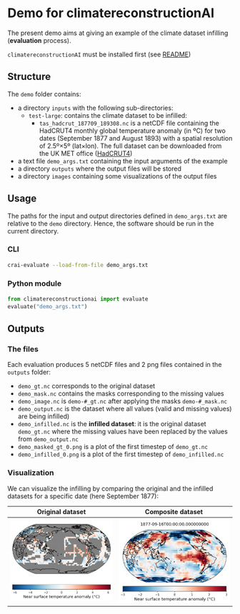 # Demo for climatereconstructionAI

The present demo aims at giving an example of the climate dataset infilling (**evaluation** process).

`climatereconstructionAI` must be installed first (see [README](https://github.com/FREVA-CLINT/climatereconstructionAI/tree/clint#readme))

## Structure

The `demo` folder contains:
- a directory `inputs` with the following sub-directories:
  - `test-large`: contains the climate dataset to be infilled:
    - `tas_hadcrut_187709_189308.nc` is a netCDF file containing the HadCRUT4 monthly global temperature anomaly (in ºC) for two dates (September 1877 and August 1893) with a spatial resolution of 2.5º×5º (lat×lon). The full dataset can be downloaded from the UK MET office ([HadCRUT4](https://www.metoffice.gov.uk/hadobs/hadcrut4/data/current/download.html))
- a text file `demo_args.txt` containing the input arguments of the example
- a directory `outputs` where the output files will be stored
- a directory `images` containing some visualizations of the output files


## Usage

The paths for the input and output directories defined in `demo_args.txt` are relative to the `demo` directory. Hence, the software should be run in the current directory.

### CLI

```bash
crai-evaluate --load-from-file demo_args.txt
```

### Python module

```python
from climatereconstructionai import evaluate
evaluate("demo_args.txt")
```

## Outputs

### The files

Each evaluation produces 5 netCDF files and 2 png files contained in the `outputs` folder:
- `demo_gt.nc` corresponds to the original dataset
- `demo_mask.nc` contains the masks corresponding to the missing values
- `demo_image.nc` is `demo-#_gt.nc` after applying the masks `demo-#_mask.nc`
- `demo_output.nc` is the dataset where all values (valid and missing values) are being infilled)
- `demo_infilled.nc` is the **infilled dataset**: it is the original dataset `demo_gt.nc` where the missing values have been replaced by the values from `demo_output.nc`
- `demo_masked_gt_0.png` is a plot of the first timestep of `demo_gt.nc`
- `demo_infilled_0.png` is a plot of the first timestep of `demo_infilled.nc`


### Visualization

We can visualize the infilling by comparing the original and the infilled datasets for a specific date (here September 1877):

| Original dataset | Composite dataset |
| --------------------- | -------------------------- |
![Original dataset](images/demo_masked_gt_0.png)  |  ![Composite dataset](images/demo_infilled_0.png)
